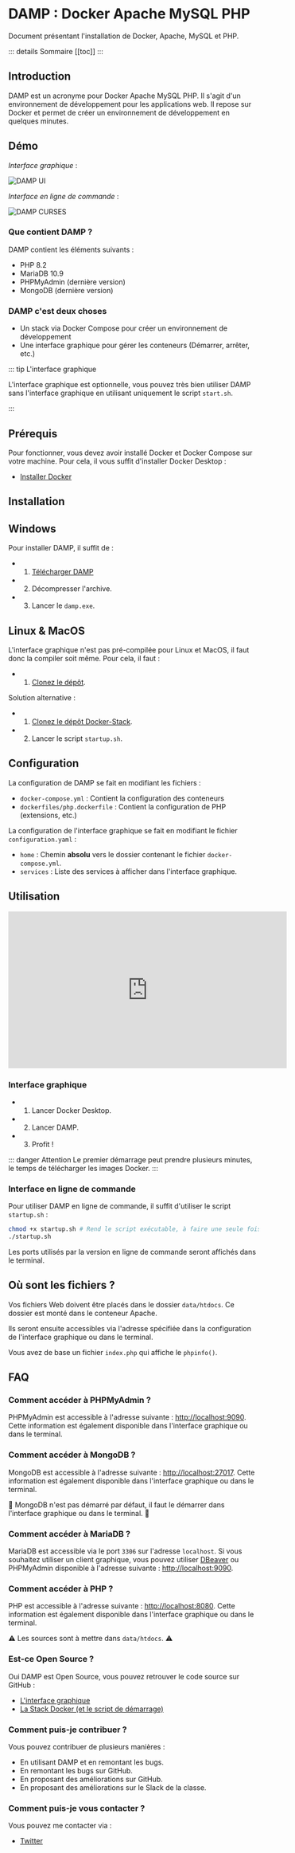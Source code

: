# DAMP : Docker Apache MySQL PHP

Document présentant l'installation de Docker, Apache, MySQL et PHP.

::: details Sommaire
[[toc]]
:::

## Introduction

DAMP est un acronyme pour Docker Apache MySQL PHP. Il s'agit d'un environnement de développement pour les applications web. Il repose sur Docker et permet de créer un environnement de développement en quelques minutes.

## Démo

_Interface graphique_ :

![DAMP UI](./demo.jpg)

_Interface en ligne de commande_ :

![DAMP CURSES](./demo2.jpg)

### Que contient DAMP ?

DAMP contient les éléments suivants :

- PHP 8.2
- MariaDB 10.9
- PHPMyAdmin (dernière version)
- MongoDB (dernière version)

### DAMP c'est deux choses

- Un stack via Docker Compose pour créer un environnement de développement
- Une interface graphique pour gérer les conteneurs (Démarrer, arrêter, etc.)

::: tip L'interface graphique

L'interface graphique est optionnelle, vous pouvez très bien utiliser DAMP sans l'interface graphique en utilisant uniquement le script `start.sh`.

:::

## Prérequis

Pour fonctionner, vous devez avoir installé Docker et Docker Compose sur votre machine. Pour cela, il vous suffit d'installer Docker Desktop :

- [Installer Docker](https://docs.docker.com/get-docker/)

## Installation

## Windows

Pour installer DAMP, il suffit de :

- 1. [Télécharger DAMP](https://github.com/c4software/DAMP/raw/master/distribuable/win-1.0.zip)
- 2. Décompresser l'archive.
- 3. Lancer le `damp.exe`.

## Linux & MacOS

L'interface graphique n'est pas pré-compilée pour Linux et MacOS, il faut donc la compiler soit même. Pour cela, il faut :

- 1. [Clonez le dépôt](https://github.com/c4software/DAMP/tree/master).

Solution alternative :

- 1. [Clonez le dépôt Docker-Stack](https://github.com/c4software/DAMP-docker-stack).
- 2. Lancer le script `startup.sh`.

## Configuration

La configuration de DAMP se fait en modifiant les fichiers :

- `docker-compose.yml` : Contient la configuration des conteneurs
- `dockerfiles/php.dockerfile` : Contient la configuration de PHP (extensions, etc.)

La configuration de l'interface graphique se fait en modifiant le fichier `configuration.yaml` :

- `home` : Chemin **absolu** vers le dossier contenant le fichier `docker-compose.yml`.
- `services` : Liste des services à afficher dans l'interface graphique.

## Utilisation

<iframe width="560" height="315" src="https://www.youtube.com/embed/5KvGDLrcasw" frameborder="0" allow="accelerometer; autoplay; clipboard-write; encrypted-media; gyroscope; picture-in-picture" allowfullscreen></iframe>

### Interface graphique

- 1. Lancer Docker Desktop.
- 2. Lancer DAMP.
- 3. Profit !

::: danger Attention
Le premier démarrage peut prendre plusieurs minutes, le temps de télécharger les images Docker.
:::

### Interface en ligne de commande

Pour utiliser DAMP en ligne de commande, il suffit d'utiliser le script `startup.sh` :

```sh
chmod +x startup.sh # Rend le script exécutable, à faire une seule fois
./startup.sh
```

Les ports utilisés par la version en ligne de commande seront affichés dans le terminal.

## Où sont les fichiers ?

Vos fichiers Web doivent être placés dans le dossier `data/htdocs`. Ce dossier est monté dans le conteneur Apache.

Ils seront ensuite accessibles via l'adresse spécifiée dans la configuration de l'interface graphique ou dans le terminal.

Vous avez de base un fichier `index.php` qui affiche le `phpinfo()`.

## FAQ

### Comment accéder à PHPMyAdmin ?

PHPMyAdmin est accessible à l'adresse suivante : [http://localhost:9090](http://localhost:9090). Cette information est également disponible dans l'interface graphique ou dans le terminal.

### Comment accéder à MongoDB ?

MongoDB est accessible à l'adresse suivante : [http://localhost:27017](http://localhost:27017). Cette information est également disponible dans l'interface graphique ou dans le terminal. 

🚨 MongoDB n'est pas démarré par défaut, il faut le démarrer dans l'interface graphique ou dans le terminal. 🚨

### Comment accéder à MariaDB ?

MariaDB est accessible via le port `3306` sur l'adresse `localhost`. Si vous souhaitez utiliser un client graphique, vous pouvez utiliser [DBeaver](https://dbeaver.io/) ou PHPMyAdmin disponible à l'adresse suivante : [http://localhost:9090](http://localhost:9090).

### Comment accéder à PHP ?

PHP est accessible à l'adresse suivante : [http://localhost:8080](http://localhost:8080). Cette information est également disponible dans l'interface graphique ou dans le terminal.

⚠️ Les sources sont à mettre dans `data/htdocs`. ⚠️

### Est-ce Open Source ?

Oui DAMP est Open Source, vous pouvez retrouver le code source sur GitHub :

- [L'interface graphique](https://github.com/c4software/DAMP)
- [La Stack Docker (et le script de démarrage)](https://github.com/c4software/DAMP-docker-stack)

### Comment puis-je contribuer ?

Vous pouvez contribuer de plusieurs manières :

- En utilisant DAMP et en remontant les bugs.
- En remontant les bugs sur GitHub.
- En proposant des améliorations sur GitHub.
- En proposant des améliorations sur le Slack de la classe.

### Comment puis-je vous contacter ?

Vous pouvez me contacter via :

- [Twitter](https://twitter.com/c4software)